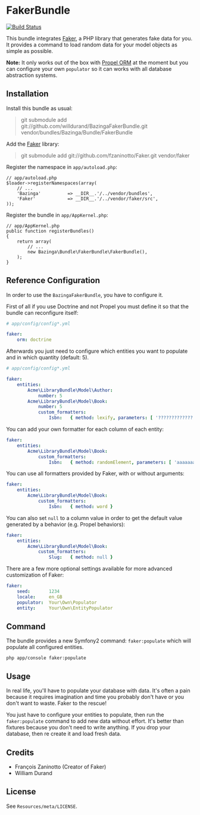 # FakerBundle #

[![Build Status](https://secure.travis-ci.org/willdurand/BazingaFakerBundle.png)](http://travis-ci.org/willdurand/BazingaFakerBundle)

This bundle integrates [Faker](https://github.com/fzaninotto/Faker), a PHP library that generates fake data for you.
It provides a command to load random data for your model objects as simple as possible.

**Note:** It only works out of the box with [Propel ORM](https://github.com/propelorm/Propel) at the moment
but you can configure your own `populator` so it can works with all database abstraction systems.


## Installation ##

Install this bundle as usual:

> git submodule add git://github.com/willdurand/BazingaFakerBundle.git vendor/bundles/Bazinga/Bundle/FakerBundle

Add the [Faker](https://github.com/fzaninotto/Faker) library:

> git submodule add git://github.com/fzaninotto/Faker.git vendor/faker

Register the namespace in `app/autoload.php`:

    // app/autoload.php
    $loader->registerNamespaces(array(
        // ...
        'Bazinga'          => __DIR__.'/../vendor/bundles',
        'Faker'            => __DIR__.'/../vendor/faker/src',
    ));

Register the bundle in `app/AppKernel.php`:

    // app/AppKernel.php
    public function registerBundles()
    {
        return array(
            // ...
            new Bazinga\Bundle\FakerBundle\FakerBundle(),
        );
    }

## Reference Configuration ##

In order to use the `BazingaFakerBundle`, you have to configure it.

First of all if you use Doctrine and not Propel you must define it so that the bundle can reconfigure itself:

``` yaml
# app/config/config*.yml

faker:
    orm: doctrine
```

Afterwards you just need to configure which entities you want to populate and in which quantity (default: 5).

``` yaml
# app/config/config*.yml

faker:
    entities:
        Acme\LibraryBundle\Model\Author:
            number: 5
        Acme\LibraryBundle\Model\Book:
            number: 5
            custom_formatters:
                Isbn:   { method: lexify, parameters: [ '?????????????' ] }
```

You can add your own formatter for each column of each entity:

``` yaml
faker:
    entities:
        Acme\LibraryBundle\Model\Book:
            custom_formatters:
                Isbn:   { method: randomElement, parameters: [ 'aaaaaaaaaa', 'bbbbbbbb', 'cccccccc' ] }
```

You can use all formatters provided by Faker, with or without arguments:

``` yaml
faker:
    entities:
        Acme\LibraryBundle\Model\Book:
            custom_formatters:
                Isbn:   { method: word }
```

You can also set `null` to a column value in order to get the default value generated by a behavior (e.g. Propel behaviors):

``` yaml
faker:
    entities:
        Acme\LibraryBundle\Model\Book:
            custom_formatters:
                Slug:   { method: null }
```

There are a few more optional settings available for more advanced customization of Faker:

``` yaml
faker:
    seed:       1234
    locale:     en_GB
    populator:  Your\Own\Populator
    entity:     Your\Own\EntityPopulator
```


## Command ##

The bundle provides a new Symfony2 command: `faker:populate` which will populate all configured entities.

    php app/console faker:populate


## Usage ##

In real life, you'll have to populate your database with data. It's often a pain because it requires imagination
and time you probably don't have or you don't want to waste. Faker to the rescue!

You just have to configure your entities to populate, then run the `faker:populate` command to add new data without effort.
It's better than fixtures because you don't need to write anything.
If you drop your database, then re create it and load fresh data.


## Credits ##

* François Zaninotto (Creator of Faker)
* William Durand


## License ##

See `Resources/meta/LICENSE`.
